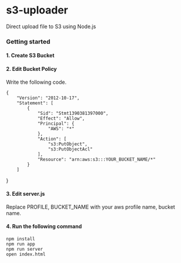 # s3-uploader

Direct upload file to S3 using Node.js

### Getting started


#### 1. Create S3 Bucket


#### 2. Edit Bucket Policy

Write the following code.

    {
        "Version": "2012-10-17",
        "Statement": [
            {
                "Sid": "Stmt1390381397000",
                "Effect": "Allow",
                "Principal": {
                    "AWS": "*"
                },
                "Action": [
                    "s3:PutObject",
                    "s3:PutObjectAcl"
                ],
                "Resource": "arn:aws:s3:::YOUR_BUCKET_NAME/*"
            }
        ]
  }

#### 3. Edit server.js

 Replace PROFILE, BUCKET_NAME  with your aws profile name, bucket name.


#### 4. Run the following command

    npm install
    npm run app
    npm run server
    open index.html
